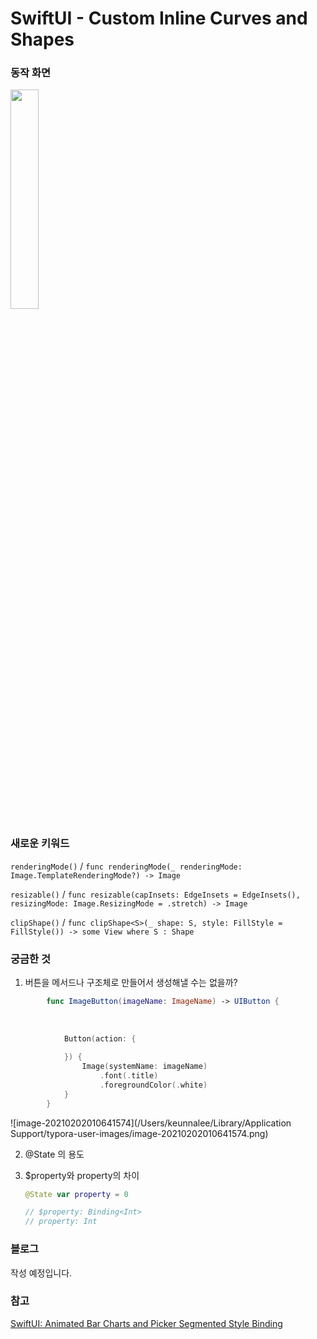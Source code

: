 # SwiftUI - Custom Inline Curves and Shapes

### 동작 화면

<img src = "../CustomInlineCurvesAndShapes/Media/CustomInlineCurvesAndShapes.gif" width = "30%">

### 새로운 키워드

`renderingMode()` / `func renderingMode(_ renderingMode: Image.TemplateRenderingMode?) -> Image`

`resizable()` / `func resizable(capInsets: EdgeInsets = EdgeInsets(), resizingMode: Image.ResizingMode = .stretch) -> Image`

`clipShape()` / `func clipShape<S>(_ shape: S, style: FillStyle = FillStyle()) -> some View where S : Shape`

### 궁금한 것

1. 버튼을 메서드나 구조체로 만들어서 생성해낼 수는 없을까?

```swift
        func ImageButton(imageName: ImageName) -> UIButton {
    
    
    
            Button(action: {
    
            }) {
                Image(systemName: imageName)
                    .font(.title)
                    .foregroundColor(.white)
            }
        }
```

![image-20210202010641574](/Users/keunnalee/Library/Application Support/typora-user-images/image-20210202010641574.png)

2. @State 의 용도

3. $property와 property의 차이

   ```swift
   @State var property = 0
   
   // $property: Binding<Int>
   // property: Int
   ```

   

### 블로그

작성 예정입니다.



### 참고

[SwiftUI: Animated Bar Charts and Picker Segmented Style Binding](https://youtu.be/5lSJzzI2fj8)

